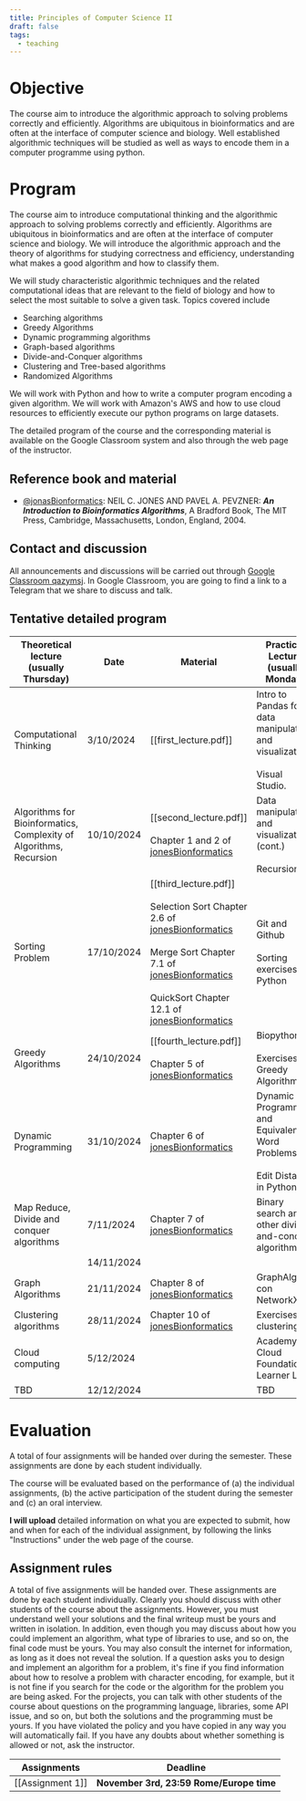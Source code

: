 ```yaml
---
title: Principles of Computer Science II
draft: false
tags:
  - teaching
---
```

 
# Objective

The course aim to introduce the algorithmic approach to solving problems correctly and efficiently. Algorithms are ubiquitous in bioinformatics and are often at the interface of computer science and biology. Well established algorithmic techniques will be studied as well as ways to encode them in a computer programme using python.

# Program

The course aim to introduce computational thinking and the algorithmic approach to solving problems correctly and efficiently. Algorithms are ubiquitous in bioinformatics and are often at the interface of computer science and biology. We will introduce the algorithmic approach and the theory of algorithms for studying correctness and efficiency, understanding what makes a good algorithm and how to classify them.  
  
We will study characteristic algorithmic techniques and the related computational ideas that are relevant to the field of biology and how to select the most suitable to solve a given task. Topics covered include  
- Searching algorithms  
- Greedy Algorithms
- Dynamic programming algorithms  
- Graph-based algorithms  
- Divide-and-Conquer algorithms  
- Clustering and Tree-based algorithms  
- Randomized Algorithms  
  
We will work with Python and how to write a computer program encoding a given algorithm. We will work with Amazon's AWS and how to use cloud resources to efficiently execute our python programs on large datasets.  
  
The detailed program of the course and the corresponding material is available on the Google Classroom system and also through the web page of the instructor.

## Reference book and material

* [@jonasBionformatics](https://eclass.uoa.gr/modules/document/file.php/NURS565/BioinformaticsAlgsBook.pdf): NEIL C. JONES AND PAVEL A. PEVZNER: ***An Introduction to Bioinformatics Algorithms***, A Bradford Book, The MIT Press, Cambridge, Massachusetts, London, England, 2004.

## Contact and discussion

All announcements and discussions will be carried out through [Google Classroom qazymsj](https://classroom.google.com/c/NzE4Mzc2NTI0NzE2?cjc=qazymsj). In Google Classroom, you are going to find a link to a Telegram that we share to discuss and talk.

## Tentative detailed program

| Theoretical lecture (usually Thursday)                             | Date       | Material                                                                                                                                                                                                                                                                                                                                                                                                                                                | Practical Lecture<br>(usually Monday)                                           | Date       | Material       |
| ------------------------------------------------------------------ | ---------- | ------------------------------------------------------------------------------------------------------------------------------------------------------------------------------------------------------------------------------------------------------------------------------------------------------------------------------------------------------------------------------------------------------------------------------------------------------- | ------------------------------------------------------------------------------- | ---------- | -------------- |
| Computational Thinking                                             | 3/10/2024  | [[first_lecture.pdf]]                                                                                                                                                                                                                                                                                                                                                                                                                                   | Intro to Pandas for data manipulation and visualization.<br><br>Visual Studio.  | 7/10/2024  | [[Tutorial 1]] |
| Algorithms for Bioinformatics, Complexity of Algorithms, Recursion | 10/10/2024 | [[second_lecture.pdf]]<br><br>Chapter 1 and 2 of [jonesBionformatics](https://eclass.uoa.gr/modules/document/file.php/NURS565/BioinformaticsAlgsBook.pdf)                                                                                                                                                                                                                                                                                               | Data manipulation and visualization (cont.)<br><br>Recursion<br>                | 14/10/2024 | [[Tutorial 2]] |
| Sorting Problem                                                    | 17/10/2024 | [[third_lecture.pdf]]<br><br>Selection Sort Chapter 2.6 of [jonesBionformatics](https://eclass.uoa.gr/modules/document/file.php/NURS565/BioinformaticsAlgsBook.pdf)<br><br>Merge Sort Chapter 7.1 of [jonesBionformatics](https://eclass.uoa.gr/modules/document/file.php/NURS565/BioinformaticsAlgsBook.pdf)<br><br>QuickSort Chapter 12.1 of [jonesBionformatics](https://eclass.uoa.gr/modules/document/file.php/NURS565/BioinformaticsAlgsBook.pdf) | Git and Github<br><br>Sorting exercises in Python                               | 21/10/2024 | [[Tutorial 3]] |
| Greedy Algorithms                                                  | 24/10/2024 | [[fourth_lecture.pdf]]<br><br>Chapter 5 of [jonesBionformatics](https://eclass.uoa.gr/modules/document/file.php/NURS565/BioinformaticsAlgsBook.pdf)                                                                                                                                                                                                                                                                                                     | Biopython  <br><br>Exercises on Greedy Algorithms                               | 28/10/2024 |                |
| Dynamic Programming                                                | 31/10/2024 | Chapter 6 of [jonesBionformatics](https://eclass.uoa.gr/modules/document/file.php/NURS565/BioinformaticsAlgsBook.pdf)                                                                                                                                                                                                                                                                                                                                   | Dynamic Programming and Equivalent Word Problems<br><br>Edit Distance in Python | 4/11/2024  |                |
| Map Reduce, Divide and conquer algorithms                          | 7/11/2024  | Chapter 7 of [jonesBionformatics](https://eclass.uoa.gr/modules/document/file.php/NURS565/BioinformaticsAlgsBook.pdf)                                                                                                                                                                                                                                                                                                                                   | Binary search and other divide-and-conquer algorithms                           | 11/11/2024 |                |
|                                                                    | 14/11/2024 |                                                                                                                                                                                                                                                                                                                                                                                                                                                         |                                                                                 | 18/11/2024 |                |
| Graph Algorithms                                                   | 21/11/2024 | Chapter 8 of [jonesBionformatics](https://eclass.uoa.gr/modules/document/file.php/NURS565/BioinformaticsAlgsBook.pdf)                                                                                                                                                                                                                                                                                                                                   | GraphAlgs con NetworkX                                                          | 25/11/2024 |                |
| Clustering algorithms                                              | 28/11/2024 | Chapter 10 of [jonesBionformatics](https://eclass.uoa.gr/modules/document/file.php/NURS565/BioinformaticsAlgsBook.pdf)                                                                                                                                                                                                                                                                                                                                  | Exercises on clustering                                                         | 2/12/2024  |                |
| Cloud computing                                                    | 5/12/2024  |                                                                                                                                                                                                                                                                                                                                                                                                                                                         | Academy Cloud Foundations, Learner Lab                                          | 9/12/2024  |                |
| TBD                                                                | 12/12/2024 |                                                                                                                                                                                                                                                                                                                                                                                                                                                         | TBD                                                                             | 16/12/2024 |                |

# Evaluation

A total of four assignments will be handed over during the semester. These assignments are done by each student individually.  
  
The course will be evaluated based on the performance of (a) the individual assignments, (b) the active participation of the student during the semester and (c) an oral interview.
  
**I will upload** detailed information on what you are expected to submit, how and when for each of the individual assignment, by following the links "Instructions" under the web page of the course.

## Assignment rules

A total of five assignments will be handed over. These assignments are done by each student individually. Clearly you should discuss with other students of the course about the assignments. However, you must understand well your solutions and the final writeup must be yours and written in isolation. In addition, even though you may discuss about how you could implement an algorithm, what type of libraries to use, and so on, the final code must be yours. You may also consult the internet for information, as long as it does not reveal the solution. If a question asks you to design and implement an algorithm for a problem, it's fine if you find information about how to resolve a problem with character encoding, for example, but it is not fine if you search for the code or the algorithm for the problem you are being asked. For the projects, you can talk with other students of the course about questions on the programming language, libraries, some API issue, and so on, but both the solutions and the programming must be yours. If you have violated the policy and you have copied in any way you will automatically fail. If you have any doubts about whether something is allowed or not, ask the instructor.

| Assignments      | Deadline                                 |
| ---------------- | ---------------------------------------- |
| [[Assignment 1]] | **November 3rd, 23:59 Rome/Europe time** |
